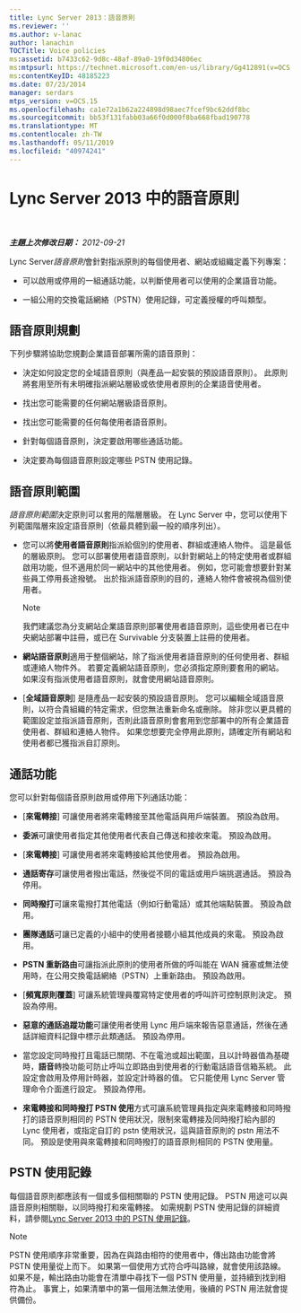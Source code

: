 ```yaml
---
title: Lync Server 2013：語音原則
ms.reviewer: ''
ms.author: v-lanac
author: lanachin
TOCTitle: Voice policies
ms:assetid: b7433c62-9d8c-48af-89a0-19f0d34806ec
ms:mtpsurl: https://technet.microsoft.com/en-us/library/Gg412891(v=OCS.15)
ms:contentKeyID: 48185223
ms.date: 07/23/2014
manager: serdars
mtps_version: v=OCS.15
ms.openlocfilehash: ca1e72a1b62a224898d98aec7fcef9bc62ddf8bc
ms.sourcegitcommit: bb53f131fabb03a66f0d000f8ba668fbad190778
ms.translationtype: MT
ms.contentlocale: zh-TW
ms.lasthandoff: 05/11/2019
ms.locfileid: "40974241"
---
```

<div data-xmlns="http://www.w3.org/1999/xhtml">

<div class="topic" data-xmlns="http://www.w3.org/1999/xhtml" data-msxsl="urn:schemas-microsoft-com:xslt" data-cs="http://msdn.microsoft.com/en-us/">

<div data-asp="http://msdn2.microsoft.com/asp">

# <a name="voice-policies-in-lync-server-2013"></a>Lync Server 2013 中的語音原則

</div>

<div id="mainSection">

<div id="mainBody">

<span> </span>

_**主題上次修改日期：** 2012-09-21_

Lync Server*語音原則*會針對指派原則的每個使用者、網站或組織定義下列專案：

  - 可以啟用或停用的一組通話功能，以判斷使用者可以使用的企業語音功能。

  - 一組公用的交換電話網絡（PSTN）使用記錄，可定義授權的呼叫類型。

<div>

## <a name="planning-for-voice-policies"></a>語音原則規劃

下列步驟將協助您規劃企業語音部署所需的語音原則：

  - 決定如何設定您的全域語音原則（與產品一起安裝的預設語音原則）。 此原則將套用至所有未明確指派網站層級或依使用者原則的企業語音使用者。

  - 找出您可能需要的任何網站層級語音原則。

  - 找出您可能需要的任何每使用者語音原則。

  - 針對每個語音原則，決定要啟用哪些通話功能。

  - 決定要為每個語音原則設定哪些 PSTN 使用記錄。

<div>

## <a name="voice-policy-scope"></a>語音原則範圍

*語音原則範圍*決定原則可以套用的階層層級。 在 Lync Server 中，您可以使用下列範圍階層來設定語音原則（依最具體到最一般的順序列出）。

  - 您可以將**使用者語音原則**指派給個別的使用者、群組或連絡人物件。 這是最低的層級原則。 您可以部署使用者語音原則，以針對網站上的特定使用者或群組啟用功能，但不適用於同一網站中的其他使用者。 例如，您可能會想要針對某些員工停用長途撥號。 出於指派語音原則的目的，連絡人物件會被視為個別使用者。
    
    <div>
    

    > [!NOTE]  
    > 我們建議您為分支網站企業語音原則部署使用者語音原則，這些使用者已在中央網站部署中註冊，或已在 Survivable 分支裝置上註冊的使用者。

    
    </div>

  - **網站語音原則**適用于整個網站，除了指派使用者語音原則的任何使用者、群組或連絡人物件外。 若要定義網站語音原則，您必須指定原則要套用的網站。 如果沒有指派使用者語音原則，就會使用網站語音原則。

  - [**全域語音原則**] 是隨產品一起安裝的預設語音原則。 您可以編輯全域語音原則，以符合貴組織的特定需求，但您無法重新命名或刪除。 除非您以更具體的範圍設定並指派語音原則，否則此語音原則會套用到您部署中的所有企業語音使用者、群組和連絡人物件。 如果您想要完全停用此原則，請確定所有網站和使用者都已獲指派自訂原則。

</div>

<div>

## <a name="call-features"></a>通話功能

您可以針對每個語音原則啟用或停用下列通話功能：

  - [**來電轉接**] 可讓使用者將來電轉接至其他電話與用戶端裝置。 預設為啟用。

  - **委派**可讓使用者指定其他使用者代表自己傳送和接收來電。 預設為啟用。

  - [**來電轉接**] 可讓使用者將來電轉接給其他使用者。 預設為啟用。

  - **通話寄存**可讓使用者撥出電話，然後從不同的電話或用戶端挑選通話。 預設為停用。

  - **同時撥打**可讓來電撥打其他電話（例如行動電話）或其他端點裝置。 預設為啟用。

  - **團隊通話**可讓已定義的小組中的使用者接聽小組其他成員的來電。 預設為啟用。

  - **PSTN 重新路由**可讓指派此原則的使用者所做的呼叫能在 WAN 擁塞或無法使用時，在公用交換電話網絡（PSTN）上重新路由。 預設為啟用。

  - [**頻寬原則覆蓋**] 可讓系統管理員覆寫特定使用者的呼叫許可控制原則決定。 預設為停用。

  - **惡意的通話追蹤功能**可讓使用者使用 Lync 用戶端來報告惡意通話，然後在通話詳細資料記錄中標示此類通話。 預設為停用。

  - 當您設定同時撥打且電話已關閉、不在電池或超出範圍，且以計時器值為基礎時，**語音**轉換功能可防止呼叫立即路由到使用者的行動電話語音信箱系統。 此設定會啟用及停用計時器，並設定計時器的值。 它只能使用 Lync Server 管理命令介面進行設定。 預設為停用。

  - **來電轉接和同時撥打 PSTN 使用**方式可讓系統管理員指定與來電轉接和同時撥打的語音原則相同的 PSTN 使用狀況，限制來電轉接及同時撥打給內部的 Lync 使用者，或指定自訂的 pstn 使用狀況，這與語音原則的 pstn 用法不同。 預設是使用與來電轉接和同時撥打的語音原則相同的 PSTN 使用量。

</div>

<div>

## <a name="pstn-usage-records"></a>PSTN 使用記錄

每個語音原則都應該有一個或多個相關聯的 PSTN 使用記錄。 PSTN 用途可以與語音原則相關聯，以同時撥打和來電轉接。 如需規劃 PSTN 使用記錄的詳細資料，請參閱[Lync Server 2013 中的 PSTN 使用記錄](lync-server-2013-pstn-usage-records.md)。

<div>


> [!NOTE]  
> PSTN 使用順序非常重要，因為在與路由相符的使用者中，傳出路由功能會將 PSTN 使用量從上而下。 如果第一個使用方式符合呼叫路線，就會使用該路線。 如果不是，輸出路由功能會在清單中尋找下一個 PSTN 使用量，並持續到找到相符為止。 事實上，如果清單中的第一個用法無法使用，後續的 PSTN 用法就會提供備份。



</div>

</div>

</div>

</div>

<span> </span>

</div>

</div>

</div>

